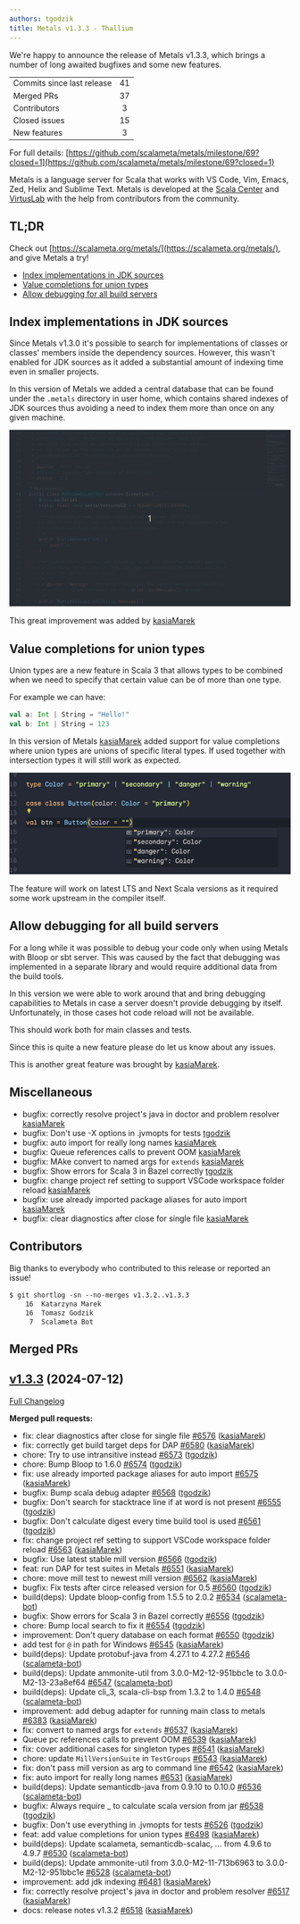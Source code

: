 ```yaml
---
authors: tgodzik
title: Metals v1.3.3 - Thallium
---
```


We're happy to announce the release of Metals v1.3.3, which brings a number of
long awaited bugfixes and some new features.

<table>
<tbody>
  <tr>
    <td>Commits since last release</td>
    <td align="center">41</td>
  </tr>
  <tr>
    <td>Merged PRs</td>
    <td align="center">37</td>
  </tr>
    <tr>
    <td>Contributors</td>
    <td align="center">3</td>
  </tr>
  <tr>
    <td>Closed issues</td>
    <td align="center">15</td>
  </tr>
  <tr>
    <td>New features</td>
    <td align="center">3</td>
  </tr>
</tbody>
</table>

For full details:
[https://github.com/scalameta/metals/milestone/69?closed=1](https://github.com/scalameta/metals/milestone/69?closed=1)

Metals is a language server for Scala that works with VS Code, Vim, Emacs, Zed,
Helix and Sublime Text. Metals is developed at the
[Scala Center](https://scala.epfl.ch/) and [VirtusLab](https://virtuslab.com)
with the help from contributors from the community.

## TL;DR

Check out [https://scalameta.org/metals/](https://scalameta.org/metals/), and
give Metals a try!

- [Index implementations in JDK sources](#index-implementations-in-jdk-sources)
- [Value completions for union types](#value-completions-for-union-types)
- [Allow debugging for all build servers](#allow-debugging-for-all-build-servers)

## Index implementations in JDK sources

Since Metals v1.3.0 it's possible to search for implementations of classes or
classes' members inside the dependency sources. However, this wasn't enabled for
JDK sources as it added a substantial amount of indexing time even in smaller
projects.

In this version of Metals we added a central database that can be found under
the `.metals` directory in user home, which contains shared indexes of JDK
sources thus avoiding a need to index them more than once on any given machine.

![jdk-sources](https://github.com/scalameta/gh-pages-images/blob/master/metals/2024-07-12-thallium/lTMmhD8.gif?raw=true)

This great improvement was added by [kasiaMarek](https://github.com/kasiaMarek)

## Value completions for union types

Union types are a new feature in Scala 3 that allows types to be combined when
we need to specify that certain value can be of more than one type.

For example we can have:

```scala
val a: Int | String = "Hello!"
val b: Int | String = 123
```

In this version of Metals [kasiaMarek](https://github.com/kasiaMarek) added
support for value completions where union types are unions of specific literal
types. If used together with intersection types it will still work as expected.

![example](https://github.com/scalameta/gh-pages-images/blob/master/metals/2024-07-12-thallium/FKrytqC.png?raw=true)

The feature will work on latest LTS and Next Scala versions as it required some
work upstream in the compiler itself.

## Allow debugging for all build servers

For a long while it was possible to debug your code only when using Metals with
Bloop or sbt server. This was caused by the fact that debugging was implemented
in a separate library and would require additional data from the build tools.

In this version we were able to work around that and bring debugging
capabilities to Metals in case a server doesn't provide debugging by itself.
Unfortunately, in those cases hot code reload will not be available.

This should work both for main classes and tests.

Since this is quite a new feature please do let us know about any issues.

This is another great feature was brought by
[kasiaMarek](https://github.com/kasiaMarek).

## Miscellaneous

- bugfix: correctly resolve project's java in doctor and problem resolver
  [kasiaMarek](https://github.com/kasiaMarek)
- bugfix: Don't use -X options in .jvmopts for tests
  [tgodzik](https://github.com/tgodzik)
- bugfix: auto import for really long names
  [kasiaMarek](https://github.com/kasiaMarek)
- bugfix: Queue references calls to prevent OOM
  [kasiaMarek](https://github.com/kasiaMarek)
- bugfix: MAke convert to named args for `extends`
  [kasiaMarek](https://github.com/kasiaMarek)
- bugfix: Show errors for Scala 3 in Bazel correctly
  [tgodzik](https://github.com/tgodzik)
- bugfix: change project ref setting to support VSCode workspace folder reload
  [kasiaMarek](https://github.com/kasiaMarek)
- bugfix: use already imported package aliases for auto import
  [kasiaMarek](https://github.com/kasiaMarek)
- bugfix: clear diagnostics after close for single file
  [kasiaMarek](https://github.com/kasiaMarek)

## Contributors

Big thanks to everybody who contributed to this release or reported an issue!

```
$ git shortlog -sn --no-merges v1.3.2..v1.3.3
    16	Katarzyna Marek
    16	Tomasz Godzik
     7	Scalameta Bot
```

## Merged PRs

## [v1.3.3](https://github.com/scalameta/metals/tree/v1.3.3) (2024-07-12)

[Full Changelog](https://github.com/scalameta/metals/compare/v1.3.2...v1.3.3)

**Merged pull requests:**

- fix: clear diagnostics after close for single file
  [\#6576](https://github.com/scalameta/metals/pull/6576)
  ([kasiaMarek](https://github.com/kasiaMarek))
- fix: correctly get build target deps for DAP
  [\#6580](https://github.com/scalameta/metals/pull/6580)
  ([kasiaMarek](https://github.com/kasiaMarek))
- chore: Try to use intransitive instead
  [\#6573](https://github.com/scalameta/metals/pull/6573)
  ([tgodzik](https://github.com/tgodzik))
- chore: Bump Bloop to 1.6.0
  [\#6574](https://github.com/scalameta/metals/pull/6574)
  ([tgodzik](https://github.com/tgodzik))
- fix: use already imported package aliases for auto import
  [\#6575](https://github.com/scalameta/metals/pull/6575)
  ([kasiaMarek](https://github.com/kasiaMarek))
- bugfix: Bump scala debug adapter
  [\#6568](https://github.com/scalameta/metals/pull/6568)
  ([tgodzik](https://github.com/tgodzik))
- bugfix: Don't search for stacktrace line if at word is not present
  [\#6555](https://github.com/scalameta/metals/pull/6555)
  ([tgodzik](https://github.com/tgodzik))
- bugfix: Don't calculate digest every time build tool is used
  [\#6561](https://github.com/scalameta/metals/pull/6561)
  ([tgodzik](https://github.com/tgodzik))
- fix: change project ref setting to support VSCode workspace folder reload
  [\#6563](https://github.com/scalameta/metals/pull/6563)
  ([kasiaMarek](https://github.com/kasiaMarek))
- bugfix: Use latest stable mill version
  [\#6566](https://github.com/scalameta/metals/pull/6566)
  ([tgodzik](https://github.com/tgodzik))
- feat: run DAP for test suites in Metals
  [\#6551](https://github.com/scalameta/metals/pull/6551)
  ([kasiaMarek](https://github.com/kasiaMarek))
- chore: move mill test to newest mill version
  [\#6562](https://github.com/scalameta/metals/pull/6562)
  ([kasiaMarek](https://github.com/kasiaMarek))
- bugfix: Fix tests after circe released version for 0.5
  [\#6560](https://github.com/scalameta/metals/pull/6560)
  ([tgodzik](https://github.com/tgodzik))
- build(deps): Update bloop-config from 1.5.5 to 2.0.2
  [\#6534](https://github.com/scalameta/metals/pull/6534)
  ([scalameta-bot](https://github.com/scalameta-bot))
- bugfix: Show errors for Scala 3 in Bazel correctly
  [\#6556](https://github.com/scalameta/metals/pull/6556)
  ([tgodzik](https://github.com/tgodzik))
- chore: Bump local search to fix it
  [\#6554](https://github.com/scalameta/metals/pull/6554)
  ([tgodzik](https://github.com/tgodzik))
- improvement: Don't query database on each format
  [\#6550](https://github.com/scalameta/metals/pull/6550)
  ([tgodzik](https://github.com/tgodzik))
- add test for `@` in path for Windows
  [\#6545](https://github.com/scalameta/metals/pull/6545)
  ([kasiaMarek](https://github.com/kasiaMarek))
- build(deps): Update protobuf-java from 4.27.1 to 4.27.2
  [\#6546](https://github.com/scalameta/metals/pull/6546)
  ([scalameta-bot](https://github.com/scalameta-bot))
- build(deps): Update ammonite-util from 3.0.0-M2-12-951bbc1e to
  3.0.0-M2-13-23a8ef64 [\#6547](https://github.com/scalameta/metals/pull/6547)
  ([scalameta-bot](https://github.com/scalameta-bot))
- build(deps): Update cli_3, scala-cli-bsp from 1.3.2 to 1.4.0
  [\#6548](https://github.com/scalameta/metals/pull/6548)
  ([scalameta-bot](https://github.com/scalameta-bot))
- improvement: add debug adapter for running main class to metals
  [\#6383](https://github.com/scalameta/metals/pull/6383)
  ([kasiaMarek](https://github.com/kasiaMarek))
- fix: convert to named args for `extends`
  [\#6537](https://github.com/scalameta/metals/pull/6537)
  ([kasiaMarek](https://github.com/kasiaMarek))
- Queue pc references calls to prevent OOM
  [\#6539](https://github.com/scalameta/metals/pull/6539)
  ([kasiaMarek](https://github.com/kasiaMarek))
- fix: cover additional cases for singleton types
  [\#6541](https://github.com/scalameta/metals/pull/6541)
  ([kasiaMarek](https://github.com/kasiaMarek))
- chore: update `MillVersionSuite` in `TestGroups`
  [\#6543](https://github.com/scalameta/metals/pull/6543)
  ([kasiaMarek](https://github.com/kasiaMarek))
- fix: don't pass mill version as arg to command line
  [\#6542](https://github.com/scalameta/metals/pull/6542)
  ([kasiaMarek](https://github.com/kasiaMarek))
- fix: auto import for really long names
  [\#6531](https://github.com/scalameta/metals/pull/6531)
  ([kasiaMarek](https://github.com/kasiaMarek))
- build(deps): Update semanticdb-java from 0.9.10 to 0.10.0
  [\#6536](https://github.com/scalameta/metals/pull/6536)
  ([scalameta-bot](https://github.com/scalameta-bot))
- bugfix: Always require \_ to calculate scala version from jar
  [\#6538](https://github.com/scalameta/metals/pull/6538)
  ([tgodzik](https://github.com/tgodzik))
- bugfix: Don't use everything in .jvmopts for tests
  [\#6526](https://github.com/scalameta/metals/pull/6526)
  ([tgodzik](https://github.com/tgodzik))
- feat: add value completions for union types
  [\#6498](https://github.com/scalameta/metals/pull/6498)
  ([kasiaMarek](https://github.com/kasiaMarek))
- build(deps): Update scalameta, semanticdb-scalac, ... from 4.9.6 to 4.9.7
  [\#6530](https://github.com/scalameta/metals/pull/6530)
  ([scalameta-bot](https://github.com/scalameta-bot))
- build(deps): Update ammonite-util from 3.0.0-M2-11-713b6963 to
  3.0.0-M2-12-951bbc1e [\#6528](https://github.com/scalameta/metals/pull/6528)
  ([scalameta-bot](https://github.com/scalameta-bot))
- improvement: add jdk indexing
  [\#6481](https://github.com/scalameta/metals/pull/6481)
  ([kasiaMarek](https://github.com/kasiaMarek))
- fix: correctly resolve project's java in doctor and problem resolver
  [\#6517](https://github.com/scalameta/metals/pull/6517)
  ([kasiaMarek](https://github.com/kasiaMarek))
- docs: release notes v1.3.2
  [\#6518](https://github.com/scalameta/metals/pull/6518)
  ([kasiaMarek](https://github.com/kasiaMarek))
